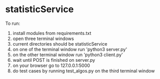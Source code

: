 # statisticService

To run: 

1) install modules from requirements.txt
2) open three terminal windows
3) current directories should be statisticService
4) on one of the terminal window run 'python3 server.py'
5) on the other terminal window run 'python3 client.py'
6) wait until POST is finished on server.py
6) on your browser go to 127.0.0.1:5000  
7) do test cases by running test_algos.py on the third terminal window